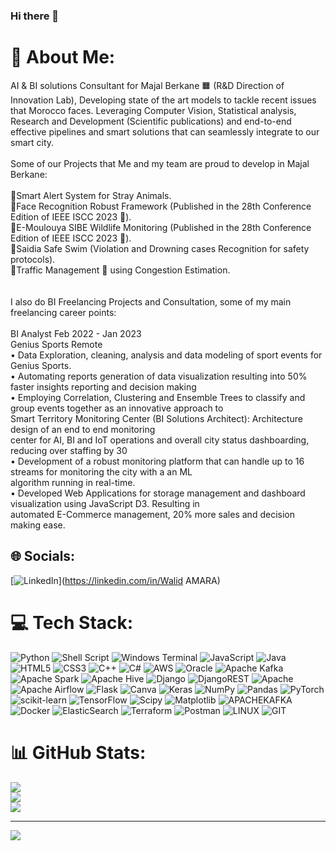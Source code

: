 ### Hi there 👋

# 💫 About Me:
AI & BI solutions Consultant for Majal Berkane 🟧 (R&D Direction of Innovation Lab), Developing state of the art models to tackle recent issues that Morocco faces. Leveraging Computer Vision, Statistical analysis, Research and Development (Scientific publications) and end-to-end effective pipelines and smart solutions that can seamlessly integrate to our smart city.<br><br>Some of our Projects that Me and my team are proud to develop in Majal Berkane:<br><br>🎯Smart Alert System for Stray Animals.<br>🎯Face Recognition Robust Framework (Published in the 28th Conference Edition of IEEE ISCC 2023 🔷).<br>🎯E-Moulouya SIBE Wildlife Monitoring (Published in the 28th Conference Edition of IEEE ISCC 2023 🔷).<br>🎯Saidia Safe Swim (Violation and Drowning cases Recognition for safety protocols).<br>🎯Traffic Management 🚗 using Congestion Estimation.<br><br><br>I also do BI Freelancing Projects and Consultation, some of my main freelancing career points:<br><br>BI Analyst Feb 2022 - Jan 2023<br>Genius Sports Remote<br>• Data Exploration, cleaning, analysis and data modeling of sport events for Genius Sports.<br>• Automating reports generation of data visualization resulting into 50% faster insights reporting and decision making<br>• Employing Correlation, Clustering and Ensemble Trees to classify and group events together as an innovative approach to<br>Smart Territory Monitoring Center (BI Solutions Architect): Architecture design of an end to end monitoring<br>center for AI, BI and IoT operations and overall city status dashboarding, reducing over staffing by 30<br>• Development of a robust monitoring platform that can handle up to 16 streams for monitoring the city with a an ML<br>algorithm running in real-time.<br>• Developed Web Applications for storage management and dashboard visualization using JavaScript D3. Resulting in<br>automated E-Commerce management, 20% more sales and decision making ease.


## 🌐 Socials:
[![LinkedIn](https://img.shields.io/badge/LinkedIn-%230077B5.svg?logo=linkedin&logoColor=white)](https://linkedin.com/in/Walid AMARA) 

# 💻 Tech Stack:
![Python](https://img.shields.io/badge/python-3670A0?style=for-the-badge&logo=python&logoColor=ffdd54) ![Shell Script](https://img.shields.io/badge/shell_script-%23121011.svg?style=for-the-badge&logo=gnu-bash&logoColor=white) ![Windows Terminal](https://img.shields.io/badge/Windows%20Terminal-%234D4D4D.svg?style=for-the-badge&logo=windows-terminal&logoColor=white) ![JavaScript](https://img.shields.io/badge/javascript-%23323330.svg?style=for-the-badge&logo=javascript&logoColor=%23F7DF1E) ![Java](https://img.shields.io/badge/java-%23ED8B00.svg?style=for-the-badge&logo=openjdk&logoColor=white) ![HTML5](https://img.shields.io/badge/html5-%23E34F26.svg?style=for-the-badge&logo=html5&logoColor=white) ![CSS3](https://img.shields.io/badge/css3-%231572B6.svg?style=for-the-badge&logo=css3&logoColor=white) ![C++](https://img.shields.io/badge/c++-%2300599C.svg?style=for-the-badge&logo=c%2B%2B&logoColor=white) ![C#](https://img.shields.io/badge/c%23-%23239120.svg?style=for-the-badge&logo=c-sharp&logoColor=white) ![AWS](https://img.shields.io/badge/AWS-%23FF9900.svg?style=for-the-badge&logo=amazon-aws&logoColor=white) ![Oracle](https://img.shields.io/badge/Oracle-F80000?style=for-the-badge&logo=oracle&logoColor=white) ![Apache Kafka](https://img.shields.io/badge/Apache%20Kafka-000?style=for-the-badge&logo=apachekafka) ![Apache Spark](https://img.shields.io/badge/Apache%20Spark-FDEE21?style=for-the-badge&logo=apachespark&logoColor=black) ![Apache Hive](https://img.shields.io/badge/Apache%20Hive-FDEE21?style=for-the-badge&logo=apachehive&logoColor=black) ![Django](https://img.shields.io/badge/django-%23092E20.svg?style=for-the-badge&logo=django&logoColor=white) ![DjangoREST](https://img.shields.io/badge/DJANGO-REST-ff1709?style=for-the-badge&logo=django&logoColor=white&color=ff1709&labelColor=gray) ![Apache](https://img.shields.io/badge/apache-%23D42029.svg?style=for-the-badge&logo=apache&logoColor=white) ![Apache Airflow](https://img.shields.io/badge/Apache%20Airflow-017CEE?style=for-the-badge&logo=Apache%20Airflow&logoColor=white) ![Flask](https://img.shields.io/badge/flask-%23000.svg?style=for-the-badge&logo=flask&logoColor=white) ![Canva](https://img.shields.io/badge/Canva-%2300C4CC.svg?style=for-the-badge&logo=Canva&logoColor=white) ![Keras](https://img.shields.io/badge/Keras-%23D00000.svg?style=for-the-badge&logo=Keras&logoColor=white) ![NumPy](https://img.shields.io/badge/numpy-%23013243.svg?style=for-the-badge&logo=numpy&logoColor=white) ![Pandas](https://img.shields.io/badge/pandas-%23150458.svg?style=for-the-badge&logo=pandas&logoColor=white) ![PyTorch](https://img.shields.io/badge/PyTorch-%23EE4C2C.svg?style=for-the-badge&logo=PyTorch&logoColor=white) ![scikit-learn](https://img.shields.io/badge/scikit--learn-%23F7931E.svg?style=for-the-badge&logo=scikit-learn&logoColor=white) ![TensorFlow](https://img.shields.io/badge/TensorFlow-%23FF6F00.svg?style=for-the-badge&logo=TensorFlow&logoColor=white) ![Scipy](https://img.shields.io/badge/SciPy-%230C55A5.svg?style=for-the-badge&logo=scipy&logoColor=%white) ![Matplotlib](https://img.shields.io/badge/Matplotlib-%23ffffff.svg?style=for-the-badge&logo=Matplotlib&logoColor=black) ![APACHEKAFKA](https://img.shields.io/badge/apachekafka-231F20.svg?style=for-the-badge&logo=apachekafka&logoColor=white&color=%23231F20) ![Docker](https://img.shields.io/badge/docker-%230db7ed.svg?style=for-the-badge&logo=docker&logoColor=white) ![ElasticSearch](https://img.shields.io/badge/-ElasticSearch-005571?style=for-the-badge&logo=elasticsearch) ![Terraform](https://img.shields.io/badge/terraform-%235835CC.svg?style=for-the-badge&logo=terraform&logoColor=white) ![Postman](https://img.shields.io/badge/Postman-FF6C37?style=for-the-badge&logo=postman&logoColor=white) ![LINUX](https://img.shields.io/badge/Linux-FCC624?style=for-the-badge&logo=linux&logoColor=black) ![GIT](https://img.shields.io/badge/Git-fc6d26?style=for-the-badge&logo=git&logoColor=white)
# 📊 GitHub Stats:
![](https://github-readme-stats.vercel.app/api?username=Walid-AMARA&theme=dark&hide_border=false&include_all_commits=false&count_private=false)<br/>
![](https://github-readme-streak-stats.herokuapp.com/?user=Walid-AMARA&theme=dark&hide_border=false)<br/>
![](https://github-readme-stats.vercel.app/api/top-langs/?username=Walid-AMARA&theme=dark&hide_border=false&include_all_commits=false&count_private=false&layout=compact)

---
[![](https://visitcount.itsvg.in/api?id=Walid-AMARA&icon=0&color=0)](https://visitcount.itsvg.in)

<!-- Proudly created with GPRM ( https://gprm.itsvg.in ) -->
